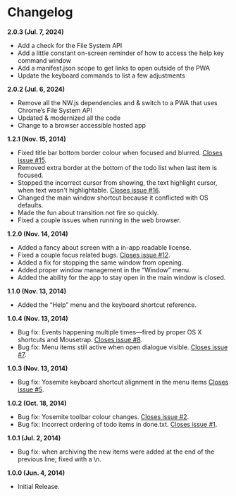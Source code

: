 # Changelog

**2.0.3 (Jul. 7, 2024)**

- Add a check for the File System API
- Add a little constant on-screen reminder of how to access the help key command window
- Add a manifest.json scope to get links to open outside of the PWA
- Update the keyboard commands to list a few adjustments

**2.0.2 (Jul. 6, 2024)**

- Remove all the NW.js dependencies and & switch to a PWA that uses Chrome’s File System API
- Updated & modernized all the code
- Change to a browser accessible hosted app

**1.2.1 (Nov. 15, 2014)**

- Fixed title bar bottom border colour when focused and blurred. [Closes issue #15](https://github.com/thomasjbradley/todosaurus/issues/15).
- Removed extra border at the bottom of the todo list when last item is focused.
- Stopped the incorrect cursor from showing, the text highlight cursor, when text wasn't highlightable. [Closes issue #16](https://github.com/thomasjbradley/todosaurus/issues/16).
- Changed the main window shortcut because it conflicted with OS defaults.
- Made the fun about transition not fire so quickly.
- Fixed a couple issues when running in the web browser.

**1.2.0 (Nov. 14, 2014)**

- Added a fancy about screen with a in-app readable license.
- Fixed a couple focus related bugs. [Closes issue #12](https://github.com/thomasjbradley/todosaurus/issues/12).
- Added a fix for stopping the same window from opening.
- Added proper window management in the “Window” menu.
- Added the ability for the app to stay open in the main window is closed.

**1.1.0 (Nov. 13, 2014)**

- Added the “Help” menu and the keyboard shortcut reference.

**1.0.4 (Nov. 13, 2014)**

- Bug fix: Events happening multiple times—fired by proper OS X shortcuts and Mousetrap. [Closes issue #8](https://github.com/thomasjbradley/todosaurus/issues/8).
- Bug fix: Menu items still active when open dialogue visible. [Closes issue #7](https://github.com/thomasjbradley/todosaurus/issues/7).

**1.0.3 (Nov. 13, 2014)**

- Bug fix: Yosemite keyboard shortcut alignment in the menu items [Closes issue #5](https://github.com/thomasjbradley/todosaurus/issues/5).

**1.0.2 (Oct. 18, 2014)**

- Bug fix: Yosemite toolbar colour changes. [Closes issue #2](https://github.com/thomasjbradley/todosaurus/issues/2).
- Bug fix: Incorrect ordering of todo items in done.txt. [Closes issue #1](https://github.com/thomasjbradley/todosaurus/issues/1).

**1.0.1 (Jul. 2, 2014)**

- Bug fix: when archiving the new items were added at the end of the previous line; fixed with a \n.

**1.0.0 (Jun. 4, 2014)**

- Initial Release.
